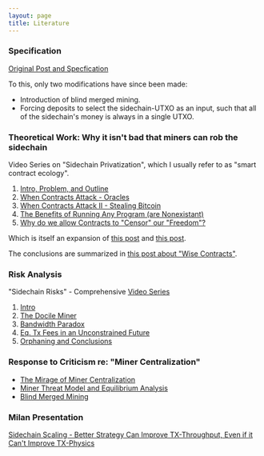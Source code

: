```yaml
---
layout: page
title: Literature
---
```


### Specification

[Original Post and Specfication](http://www.truthcoin.info/blog/drivechain/)

To this, only two modifications have since been made:

* Introduction of blind merged mining.
* Forcing deposits to select the sidechain-UTXO as an input, such that all of the sidechain's money is always in a single UTXO. 

### Theoretical Work: Why it isn't bad that miners can rob the sidechain

Video Series on "Sidechain Privatization", which I usually refer to as "smart contract ecology".

1. [Intro, Problem, and Outline](https://www.youtube.com/watch?v=xGu0o8HH10U&list=PLw8-6ARlyVciMH79ZyLOpImsMug3LgNc4&index=1)
2. [When Contracts Attack - Oracles](https://www.youtube.com/watch?v=2OOKgTSrITs&list=PLw8-6ARlyVciMH79ZyLOpImsMug3LgNc4&index=2)
3. [When Contracts Attack II - Stealing Bitcoin](https://www.youtube.com/watch?v=S-65G-fp9zM&list=PLw8-6ARlyVciMH79ZyLOpImsMug3LgNc4&index=3)
4. [The Benefits of Running Any Program (are Nonexistant)](https://www.youtube.com/watch?v=k3L2Rdz06NM&list=PLw8-6ARlyVciMH79ZyLOpImsMug3LgNc4&index=4)
5. [Why do we allow Contracts to "Censor" our "Freedom"?](https://www.youtube.com/watch?v=GsnDUAkwlOw&list=PLw8-6ARlyVciMH79ZyLOpImsMug3LgNc4&index=5)


Which is itself an expansion of [this post](http://www.truthcoin.info/blog/contracts-oracles-sidechains/) and [this post](http://www.truthcoin.info/blog/drivechain-op-code/).

The conclusions are summarized in [this post about "Wise Contracts"](http://www.truthcoin.info/blog/wise-contracts/).


### Risk Analysis

"Sidechain Risks" - Comprehensive [Video Series](https://www.youtube.com/playlist?list=PLw8-6ARlyVciNjgS_NFhAu-qt7HPf_dtg)

1. [Intro](https://www.youtube.com/watch?v=0goYH2sDw0w&list=PLw8-6ARlyVciNjgS_NFhAu-qt7HPf_dtg&index=1)
2. [The Docile Miner](https://www.youtube.com/watch?v=91TufmffIDg&list=PLw8-6ARlyVciNjgS_NFhAu-qt7HPf_dtg&index=2)
3. [Bandwidth Paradox](https://www.youtube.com/watch?v=9Yl4zd5V1W8&list=PLw8-6ARlyVciNjgS_NFhAu-qt7HPf_dtg&index=3)
4. [Eq. Tx Fees in an Unconstrained Future](https://www.youtube.com/watch?v=YErLEuOi3xU&list=PLw8-6ARlyVciNjgS_NFhAu-qt7HPf_dtg&index=4)
5. [Orphaning and Conclusions](https://www.youtube.com/watch?v=0gRDuLWq0Vg&list=PLw8-6ARlyVciNjgS_NFhAu-qt7HPf_dtg&index=5)


### Response to Criticism re: "Miner Centralization"

* [The Mirage of Miner Centralization](http://www.truthcoin.info/blog/mirage-miner-centralization/)
* [Miner Threat Model and Equilibrium Analysis](http://www.truthcoin.info/blog/mining-threat-equilibrium/)
* [Blind Merged Mining](http://www.truthcoin.info/blog/blind-merged-mining/)

### Milan Presentation

[Sidechain Scaling - Better Strategy Can Improve TX-Throughput, Even if it Can't Improve TX-Physics](https://www.youtube.com/watch?v=Gzg_u9gHc5Q&t=6575s)